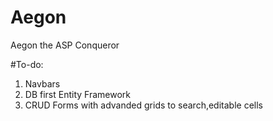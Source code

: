 # Aegon
Aegon the ASP Conqueror

#To-do: 
 1. Navbars
 2. DB first Entity Framework
 3. CRUD Forms with advanded grids to search,editable cells
 

